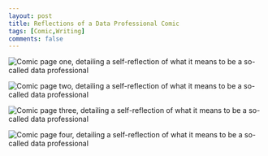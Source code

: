 ```yaml
---
layout: post
title: Reflections of a Data Professional Comic
tags: [Comic,Writing]
comments: false
---
```


![Comic page one, detailing a self-reflection of what it means to be a so-called data professional](https://drei558.github.io/assets/img/ReflectionsComic_pg1.png)

![Comic page two, detailing a self-reflection of what it means to be a so-called data professional](https://drei558.github.io/assets/img/ReflectionsComic_pg2.png)

![Comic page three, detailing a self-reflection of what it means to be a so-called data professional](https://drei558.github.io/assets/img/ReflectionsComic_pg3.png)

![Comic page four, detailing a self-reflection of what it means to be a so-called data professional](https://drei558.github.io/assets/img/ReflectionsComic_pg4.png)
